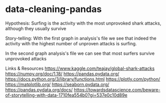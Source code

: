 # data-cleaning-pandas
Hypothesis: 
Surfing is the activity with the most unprovoked shark attacks, although they usually survive

Story-telling:
With the first graph in analysis's file we see that indeed the activity with the highest number of unproven attacks is surfing.

In the second graph analysis's file we can see that most surfers survive unprovoked attacks



Links & Resources
https://www.kaggle.com/teajay/global-shark-attacks
https://numpy.org/doc/1.18/
https://pandas.pydata.org/
https://docs.python.org/3/library/functions.html
https://plotly.com/python/
https://matplotlib.org/
https://seaborn.pydata.org/
https://pandas.pydata.org/docs/
https://towardsdatascience.com/beware-of-storytelling-with-data-1710fea554b0?gi=537e0c10d89e